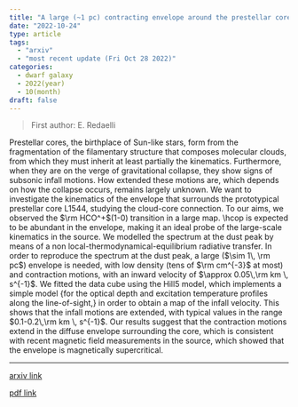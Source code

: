 ```yaml
---
title: "A large (~1 pc) contracting envelope around the prestellar core L1544"
date: "2022-10-24"
type: article
tags:
  - "arxiv"
  - "most recent update (Fri Oct 28 2022)"
categories:
  - dwarf galaxy
  - 2022(year)
  - 10(month)
draft: false
---
```


> First author: E. Redaelli

 Prestellar cores, the birthplace of Sun-like stars, form from the
fragmentation of the filamentary structure that composes molecular clouds, from
which they must inherit at least partially the kinematics. Furthermore, when
they are on the verge of gravitational collapse, they show signs of subsonic
infall motions. How extended these motions are, which depends on how the
collapse occurs, remains largely unknown. We want to investigate the kinematics
of the envelope that surrounds the prototypical prestellar core L1544, studying
the cloud-core connection. To our aims, we observed the $\rm HCO^+$(1-0)
transition in a large map. \hcop is expected to be abundant in the envelope,
making it an ideal probe of the large-scale kinematics in the source. We
modelled the spectrum at the dust peak by means of a non
local-thermodynamical-equilibrium radiative transfer. In order to reproduce the
spectrum at the dust peak, a large ($\sim 1\, \rm pc$) envelope is needed, with
low density (tens of $\rm cm^{-3}$ at most) and contraction motions, with an
inward velocity of $\approx 0.05\,\rm km \, s^{-1}$. We fitted the data cube
using the Hill5 model, which implements a simple model {for the optical depth
and excitation temperature profiles along the line-of-sight,} in order to
obtain a map of the infall velocity. This shows that the infall motions are
extended, with typical values in the range $0.1-0.2\,\rm km \, s^{-1}$. Our
results suggest that the contraction motions extend in the diffuse envelope
surrounding the core, which is consistent with recent magnetic field
measurements in the source, which showed that the envelope is magnetically
supercritical.

---
[arxiv link](http://arxiv.org/abs/2210.13571v1)

[pdf link](http://arxiv.org/pdf/2210.13571v1)